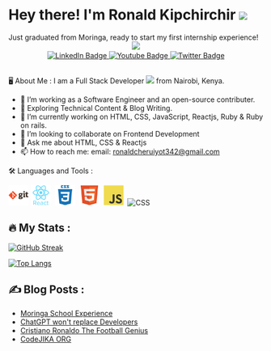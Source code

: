 <!-- 
  Welcome to iTalanta Open Source!
  This repository will act as your home repo for the iTalanta/Moringa open source intern/externship.

  Please fork and update this portfolio page to fit your profile.
-->

<!-- 
  -- SECTION: INTRODUCTION
  -- 
  -->

 <h1>
  Hey there! I'm Ronald Kipchirchir
  <img src="https://media.giphy.com/media/hvRJCLFzcasrR4ia7z/giphy.gif" width="30px"/>
</h1>
<!-- TODO: Replace with your intro text -->
 Just graduated from Moringa, ready  to start my first internship experience!
<div id="header" align="center" color="black">
  <img src="https://media1.giphy.com/media/UcK7JalnjCz0k/giphy.gif?cid=ecf05e47u1q5rirnrflsax54srsaaq9wsg6oel2873i7f902&rid=giphy.gif&ct=g" width="100"/>
  
  <div id="badges">
  <a href="https://www.linkedin.com/in/ronald-kipchirchir-034983246/">
    <img src="https://img.shields.io/badge/LinkedIn-blue?style=for-the-badge&logo=linkedin&logoColor=white,ho" alt="LinkedIn Badge"/>
  </a>
  <a href="https://www.youtube.com/channel/UCoO82bia4WfA19iLEVUX2iw">
    <img src="https://img.shields.io/badge/YouTube-red?style=for-the-badge&logo=youtube&logoColor=white" alt="Youtube Badge"/>
  </a>
  <a href="https://twitter.com/Ronaah_254/">
    <img src="https://img.shields.io/badge/Twitter-blue?style=for-the-badge&logo=twitter&logoColor=white" alt="Twitter Badge"/>
  </a>
</div>
 <img src="https://komarev.com/ghpvc/?username=McRonaah&style=flat-square&color=blue" alt=""/>
 
</div>

:desktop_computer: About Me :
I am a Full Stack Developer <img src="https://media.giphy.com/media/WUlplcMpOCEmTGBtBW/giphy.gif" width="30"> from Nairobi, Kenya.

- :telescope: I’m working as a Software Engineer and an open-source contributer.
- :seedling: Exploring Technical Content & Blog Writing.
- 🔭 I’m currently working on HTML, CSS, JavaScript, Reactjs, Ruby & Ruby on rails.
- 👯 I’m looking to collaborate on Frontend Development
- 💬 Ask me about HTML, CSS & Reactjs
- 📫 How to reach me: email: ronaldcheruiyot342@gmail.com

:hammer_and_wrench: Languages and Tools :
<div>
  <img src="https://github.com/devicons/devicon/blob/master/icons/git/git-original-wordmark.svg" title="Git" **alt="Git" width="40" height="40"/>
  <img src="https://github.com/devicons/devicon/blob/master/icons/react/react-original-wordmark.svg" title="React" alt="React" width="40" height="40"/>&nbsp;
  <img src="https://github.com/devicons/devicon/blob/master/icons/css3/css3-plain-wordmark.svg"  title="CSS3" alt="CSS" width="40" height="40"/>&nbsp;
  <img src="https://github.com/devicons/devicon/blob/master/icons/html5/html5-original.svg" title="HTML5" alt="HTML" width="40" height="40"/>&nbsp;
  <img src="https://github.com/devicons/devicon/blob/master/icons/javascript/javascript-original.svg" title="JavaScript" alt="JavaScript" width="40" height="40"/>&nbsp;
 <img src="https://www.martincap.io/images/icons/devicon/rails/rails-original-wordmark.svg"  title="CSS3" alt="CSS" width="40" height="40"/>&nbsp;
</div>

## :fire: My Stats :

[![GitHub Streak](http://github-readme-streak-stats.herokuapp.com?user=McRonaah&theme=dark&background=000000)](https://git.io/streak-stats)

[![Top Langs](https://github-readme-stats.vercel.app/api/top-langs/?username=mcronaah&layout=compact)](https://github.com/anuraghazra/github-readme-stats)
## :writing_hand: Blog Posts :

<!-- BLOG-POST-LIST:START -->
- [Moringa School Experience](https://dev.to/ronaah_254/my-personal-profilemoringa-school-experience-3dg9)
- [ChatGPT won't replace Developers](https://www.linkedin.com/posts/ronald-kipchirchir-034983246_why-chatgpt-wont-replace-developers-the-activity-7026219834505846784-X_B4?utm_source=share&utm_medium=member_desktop)
- [Cristiano Ronaldo The Football Genius](https://medium.com/@ronaah254/cristiano-ronaldo-the-football-genius-3282f5077bbb)
- [CodeJIKA ORG](https://medium.com/@ronaah254/codejika-program-learn-to-code-ac2dfd672782)
<!-- BLOG-POST-LIST:END -->
